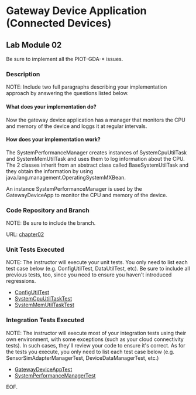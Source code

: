 # Gateway Device Application (Connected Devices)

## Lab Module 02

Be sure to implement all the PIOT-GDA-\* issues.

### Description

NOTE: Include two full paragraphs describing your implementation approach by answering the questions listed below.

#### What does your implementation do?

Now the gateway device application has a manager that monitors the CPU and memory of the device and loggs it at regular intervals.

#### How does your implementation work?

The SystemPerformanceManager creates instances of SystemCpuUtilTask and SystemMemUtilTask and uses them to log information about the CPU. The 2 classes inherit from an abstract class called BaseSystemUtilTask and they obtain the information by using java.lang.management.OperatingSystemMXBean.

An instance SystemPerformanceManager is used by the GatewayDeviceApp to monitor the CPU and memory of the device.

### Code Repository and Branch

NOTE: Be sure to include the branch.

URL: [chapter02](https://github.com/SantiagoRR2004/PIC-java-components/tree/chapter02)

### Unit Tests Executed

NOTE: The instructor will execute your unit tests. You only need to list each test case below
(e.g. ConfigUtilTest, DataUtilTest, etc). Be sure to include all previous tests, too,
since you need to ensure you haven't introduced regressions.

- [ConfigUtilTest](https://github.com/SantiagoRR2004/PIC-java-components/blob/main/src/test/java/programmingtheiot/part01/unit/common/ConfigUtilTest.java)
- [SystemCpuUtilTaskTest](https://github.com/SantiagoRR2004/PIC-java-components/blob/main/src/test/java/programmingtheiot/part01/unit/system/SystemCpuUtilTaskTest.java)
- [SystemMemUtilTaskTest](https://github.com/SantiagoRR2004/PIC-java-components/blob/main/src/test/java/programmingtheiot/part01/unit/system/SystemMemUtilTaskTest.java)

### Integration Tests Executed

NOTE: The instructor will execute most of your integration tests using their own environment, with
some exceptions (such as your cloud connectivity tests). In such cases, they'll review
your code to ensure it's correct. As for the tests you execute, you only need to list each
test case below (e.g. SensorSimAdapterManagerTest, DeviceDataManagerTest, etc.)

- [GatewayDeviceAppTest](https://github.com/SantiagoRR2004/PIC-java-components/blob/main/src/test/java/programmingtheiot/part01/integration/app/GatewayDeviceAppTest.java)
- [SystemPerformanceManagerTest](https://github.com/SantiagoRR2004/PIC-java-components/blob/main/src/test/java/programmingtheiot/part01/integration/system/SystemPerformanceManagerTest.java)

EOF.

